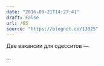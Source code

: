 ```yaml
---
date: "2016-09-21T14:27:41"
draft: False
url: /65
source: "https://blognot.co/13025"
---
```


Две вакансии для одесситов — 

...
